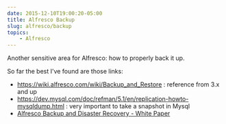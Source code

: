 ```yaml
---
date: 2015-12-10T19:00:20-05:00
title: Alfresco Backup
slug: alfresco/backup
topics:
    - Alfresco
---
```


Another sensitive area for Alfresco: how to properly back it up.

So far the best I've found are those links:

+ <https://wiki.alfresco.com/wiki/Backup_and_Restore> : reference from 3.x and up
+ <https://dev.mysql.com/doc/refman/5.1/en/replication-howto-mysqldump.html> : very important to take a snapshot in Mysql
+ [Alfresco Backup and Disaster Recovery - White Paper](/documents/Alfresco-Backup-and-Disaster-Recovery-White-Paper.pdf)
